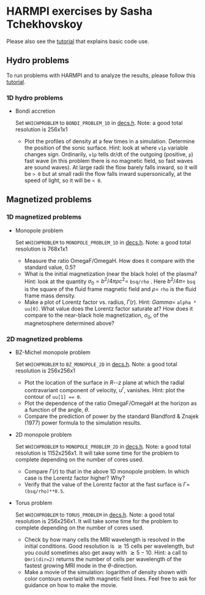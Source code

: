 # HARMPI exercises by Sasha Tchekhovskoy

Please also see the [tutorial](tutorial.md) that explains basic code use.

## Hydro problems

To run problems with HARMPI and to analyze the results, please follow this [tutorial](tutorial.md).

### 1D hydro problems

* Bondi accretion

	Set `WHICHPROBLEM` to `BONDI_PROBLEM_1D` in [decs.h](decs.h). Note: a good total resolution is 256x1x1

	* Plot the profiles of density at a few times in a simulation. Determine the position of the sonic surface.  Hint: look at where `v1p` variable changes sign. Ordinarily, `v1p` tells dr/dt of the outgoing (positive, `p`) fast wave (in this problem there is no magnetic field, so fast waves are sound waves). At large radii the flow barely falls inward, so it will be `> 0` but at small radii the flow falls inward supersonically, at the speed of light, so it will be `< 0`.

## Magnetized problems

### 1D magnetized problems

* Monopole problem

	Set `WHICHPROBLEM` to `MONOPOLE_PROBLEM_1D` in [decs.h](decs.h). Note: a good total resolution is 768x1x1

    * Measure the ratio OmegaF/OmegaH. How does it compare with the standard value, 0.5?
    * What is the initial magnetization (near the black hole) of the plasma? Hint: look at the quantity $\sigma_0 = b^2/4\pi\rho c^2 =$ `bsq/rho` . Here $b^2/4\pi =$ `bsq` is the square of the fluid frame magnetic field and $\rho =$ `rho` is the fluid frame mass density.
    * Make a plot of Lorentz factor vs. radius, $\Gamma(r)$. Hint: $Gamma =$ `alpha * uu[0]`. What value does the Lorentz factor saturate at? How does it compare to the near-black hole magnetization, $\sigma_0$, of the magnetosphere determined above?

### 2D magnetized problems

* BZ-Michel monopole problem

	Set `WHICHPROBLEM` to `BZ_MONOPOLE_2D` in [decs.h](decs.h). Note: a good total resolution is 256x256x1

    * Plot the location of the surface in $R$--$z$ plane at which the radial contravariant component of velocity, $u^r$, vanishes. Hint: plot the contour of `uu[1] == 0`.
    * Plot the dependence of the ratio OmegaF/OmegaH at the horizon as a function of the angle, $\theta$.
    * Compare the prediction of power by the standard Blandford & Znajek (1977) power formula to the simulation results.

* 2D monopole problem

	Set `WHICHPROBLEM` to `MONOPOLE_PROBLEM_2D` in [decs.h](decs.h).  Note: a good total resolution is 1152x256x1. It will take some time for the problem to complete depending on the number of cores used.

    * Compare $\Gamma(r)$ to that in the above 1D monopole problem. In which case is the Lorentz factor higher? Why?
    * Verify that the value of the Lorentz factor at the fast surface is $\Gamma =$ `(bsq/rho)**0.5`.

* Torus problem

	Set `WHICHPROBLEM` to `TORUS_PROBLEM` in [decs.h](decs.h).  Note: a good total resolution is 256x256x1. It will take some time for the problem to complete depending on the number of cores used.

	* Check by how many cells the MRI wavelength is resolved in the initial conditions. Good resolution is $\gtrsim15$ cells per wavelength, but you could sometimes also get away with $\gtrsim 5{-}10$. Hint: a call to `Qmri(dir=2)` returns the number of cells per wavelength of the fastest growing MRI mode in the $\theta$-direction.
    * Make a movie of the simulation: logarithm of density shown with color contours overlaid with magnetic field lines. Feel free to ask for guidance on how to make the movie.
